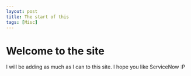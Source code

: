 ```yaml
---
layout: post
title: The start of this
tags: [Misc]
---
```


# Welcome to the site

I will be adding as much as I can to this site. I hope you like ServiceNow :P